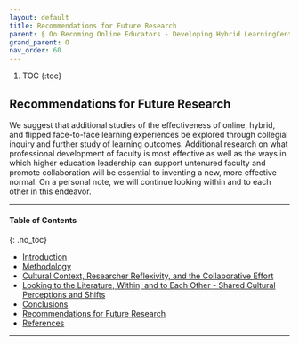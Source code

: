 ```yaml
---
layout: default
title: Recommendations for Future Research   
parent: § On Becoming Online Educators - Developing Hybrid LearningCentered Pedagogy 
grand_parent: O 
nav_order: 60 
---
```

<style>
.dont-break-out {
  /* These are technically the same, but use both */
  overflow-wrap: break-word;
  word-wrap: break-word;

     -ms-word-break: break-all;
  /* This is the dangerous one in WebKit, as it breaks things wherever */
  word-break: break-all;
  /* Instead use this non-standard one: */
  word-break: break-word;
}

.youtube-container {
    position: relative;
    width: 100%;
    height: 0;
    padding-bottom: 56.25%;
}
.youtube-video {
    position: absolute;
    top: 0;
    left: 0;
    width: 100%;
    height: 100%;
}

</style>

<div class="dont-break-out" markdown="1">

1. TOC
{:toc}

## Recommendations for Future Research   
We suggest that additional studies of the effectiveness of online, hybrid, and flipped face-to-face learning experiences be explored through collegial inquiry and further study of learning outcomes. Additional research on what professional development of faculty is most effective as well as the ways in which higher education leadership can support untenured faculty and promote collaboration will be essential to inventing a new, more effective normal. On a personal note, we will continue looking within and to each other in this endeavor. 

***

#### Table of Contents
{: .no_toc}

<ul><li> <a href="/docs/O/On-Becoming-Online-Educators-Developing-Hybrid-Learning-Centered-Pedagogy-1/">Introduction</a></li><li> <a href="/docs/O/On-Becoming-Online-Educators-Developing-Hybrid-Learning-Centered-Pedagogy-2/">Methodology</a></li><li> <a href="/docs/O/On-Becoming-Online-Educators-Developing-Hybrid-Learning-Centered-Pedagogy-3/">Cultural Context, Researcher Reflexivity, and the Collaborative Effort</a></li><li> <a href="/docs/O/On-Becoming-Online-Educators-Developing-Hybrid-Learning-Centered-Pedagogy-4/">Looking to the Literature, Within, and to Each Other - Shared Cultural Perceptions and Shifts</a></li><li> <a href="/docs/O/On-Becoming-Online-Educators-Developing-Hybrid-Learning-Centered-Pedagogy-5/">Conclusions</a></li><li> <a href="/docs/O/On-Becoming-Online-Educators-Developing-Hybrid-Learning-Centered-Pedagogy-6/">Recommendations for Future Research</a></li><li> <a href="/docs/O/On-Becoming-Online-Educators-Developing-Hybrid-Learning-Centered-Pedagogy-7/">References</a></li></ul>

***

</div>
